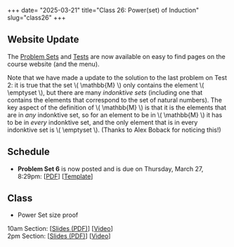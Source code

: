 +++
date= "2025-03-21"
title="Class 26: Power(set) of Induction"
slug="class26"
+++

## Website Update

The [Problem Sets](/ps) and [Tests](/tests) are now available on easy to find pages on the course website (and the menu).

Note that we have made a update to the solution to the last problem on Test 2: it is true that the set \\( \mathbb{M} \\) only contains the element \\( \emptyset \\), but there are many _indonktive sets_ (including one that contains the elements that correspond to the set of natural numbers). The key aspect of the definition of \\( \mathbb{M} \\) is that it is the elements that are in _any_ indonktive set, so for an element to be in \\( \mathbb{M} \\) it has to be in _every_ indonktive set, and the only element that is in every indonktive set is \\( \emptyset \\). (Thanks to Alex Boback for noticing this!)

## Schedule

- **Problem Set 6** is now posted and is due on Thursday, March 27, 8:29pm: [[PDF](/docs/ps6.pdf)] [[Template](https://www.overleaf.com/read/yjrqbnkbypmv#6bb8bc)]


## Class

- Power Set size proof

10am Section: [[Slides (PDF)](https://www.dropbox.com/scl/fi/944aa7dgigdft52wuf7h1/cs2120-class26-dave.pdf?rlkey=3iid25ldfzfomy2ts9txom0rf&dl=0)] [[Video](https://uva.hosted.panopto.com/Panopto/Pages/Viewer.aspx?id=3356965a-ee6a-4e7e-8c91-b2a700e66e27)]  
2pm Section: [[Slides (PDF)](https://virginia.box.com/s/702q7wc4fp15omaljal54mrjmt8utemu)] [[Video](https://uva.hosted.panopto.com/Panopto/Pages/Viewer.aspx?id=29cad3e2-d85c-479e-954f-b2a70129092a)]
